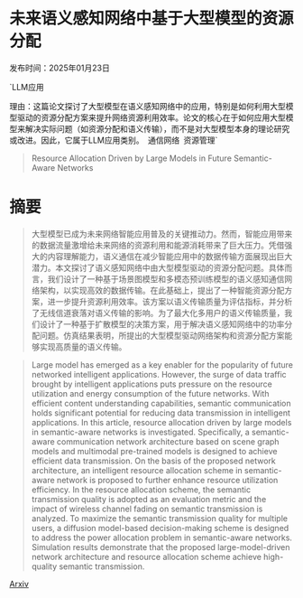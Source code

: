 # 未来语义感知网络中基于大型模型的资源分配

发布时间：2025年01月23日

`LLM应用

理由：这篇论文探讨了大型模型在语义感知网络中的应用，特别是如何利用大型模型驱动的资源分配方案来提升网络资源利用效率。论文的核心在于如何应用大型模型来解决实际问题（如资源分配和语义传输），而不是对大型模型本身的理论研究或改进。因此，它属于LLM应用类别。` `通信网络` `资源管理`

> Resource Allocation Driven by Large Models in Future Semantic-Aware Networks

# 摘要

> 大型模型已成为未来网络智能应用普及的关键推动力。然而，智能应用带来的数据流量激增给未来网络的资源利用和能源消耗带来了巨大压力。凭借强大的内容理解能力，语义通信在减少智能应用中的数据传输方面展现出巨大潜力。本文探讨了语义感知网络中由大型模型驱动的资源分配问题。具体而言，我们设计了一种基于场景图模型和多模态预训练模型的语义感知通信网络架构，以实现高效的数据传输。在此基础上，提出了一种智能资源分配方案，进一步提升资源利用效率。该方案以语义传输质量为评估指标，并分析了无线信道衰落对语义传输的影响。为了最大化多用户的语义传输质量，我们设计了一种基于扩散模型的决策方案，用于解决语义感知网络中的功率分配问题。仿真结果表明，所提出的大型模型驱动网络架构和资源分配方案能够实现高质量的语义传输。

> Large model has emerged as a key enabler for the popularity of future networked intelligent applications. However, the surge of data traffic brought by intelligent applications puts pressure on the resource utilization and energy consumption of the future networks. With efficient content understanding capabilities, semantic communication holds significant potential for reducing data transmission in intelligent applications. In this article, resource allocation driven by large models in semantic-aware networks is investigated. Specifically, a semantic-aware communication network architecture based on scene graph models and multimodal pre-trained models is designed to achieve efficient data transmission. On the basis of the proposed network architecture, an intelligent resource allocation scheme in semantic-aware network is proposed to further enhance resource utilization efficiency. In the resource allocation scheme, the semantic transmission quality is adopted as an evaluation metric and the impact of wireless channel fading on semantic transmission is analyzed. To maximize the semantic transmission quality for multiple users, a diffusion model-based decision-making scheme is designed to address the power allocation problem in semantic-aware networks. Simulation results demonstrate that the proposed large-model-driven network architecture and resource allocation scheme achieve high-quality semantic transmission.

[Arxiv](https://arxiv.org/abs/2501.14832)